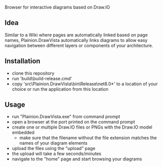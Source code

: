 
Browser for interactive diagrams based on Draw.IO

## Idea

Similar to a Wiki where pages are automatically linked based on page names,
Plainion.DrawVista automatically links diagrams to allow easy navigation between different
layers or components of your architecture.

## Installation

- clone this repository
- run 'build\build-release.cmd'
- copy 'src\Plainion.DrawVista\bin\Release\net8.0\*' to a location of your choice or run the application from this location
  
## Usage

- run "Plainion.DrawVista.exe" from command prompt
- open a browser at the port printed on the command prompt
- create one or multiple Draw.IO files or PNGs with the Draw.IO model embedded
  - make sure that the filename without the file extension matches the names of your diagram elements
- upload the files using the "upload" page
- the upload will take a few seconds/minutes
- navigate to the "home" page and start browsing your diagrams
